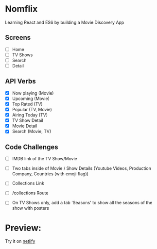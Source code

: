 # Nomflix

Learning React and ES6 by building a Movie Discovery App

## Screens

- [ ] Home
- [ ] TV Shows
- [ ] Search
- [ ] Detail

## API Verbs

- [x] Now playing (Movie)
- [x] Upcoming (Movie)
- [x] Top Rated (TV)
- [x] Popular (TV, Movie)
- [x] Airing Today (TV)
- [x] TV Show Detail
- [x] Movie Detail
- [x] Search (Movie, TV)

## Code Challenges

- [ ] IMDB link of the TV Show/Movie
- [ ] Two tabs inside of Movie / Show Details (Youtube Videos, Production Company, Countries (with emoji flag))
- [ ] Collections Link
- [ ] /collections Route
- [ ] On TV Shows only, add a tab 'Seasons' to show all the seasons of the show with posters


# Preview:

Try it on [netlify](https://stupefied-albattani-b18a45.netlify.com/#/)
